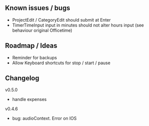 ## Known issues / bugs
- ProjectEdit / CategoryEdit should submit at Enter
- TimerTimeInput input in minutes should not alter hours input (see behaviour original Officetime)

## Roadmap / Ideas
- Reminder for backups
- Allow Keyboard shortcuts for stop / start / pause

## Changelog

v0.5.0
- handle expenses

v0.4.6
- bug: audioContext. Error on IOS